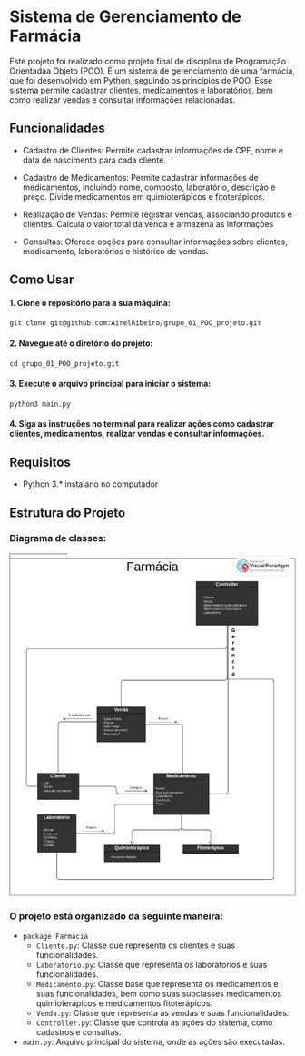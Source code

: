 # Sistema de Gerenciamento de Farmácia

Este projeto foi realizado como projeto final de disciplina de Programação Orientadaa Objeto (POO). É um sistema de gerenciamento de uma farmácia, que foi desenvolvido em Python, seguindo os princípios de POO. Esse sistema permite cadastrar clientes, medicamentos e laboratórios, bem como realizar vendas e consultar informações relacionadas.

## Funcionalidades

- Cadastro de Clientes: Permite cadastrar informações de CPF, nome e data de nascimento para cada cliente.

- Cadastro de Medicamentos: Permite cadastrar informações de medicamentos, incluindo nome, composto, laboratório, descrição e preço. Divide medicamentos em quimioterápicos e fitoterápicos.

- Realização de Vendas: Permite registrar vendas, associando produtos e clientes. Calcula o valor total da venda e armazena as informações

- Consultas: Oferece opções para consultar informações sobre clientes, medicamento, laboratórios e histórico de vendas.

## Como Usar

#### 1. Clone o repositório para a sua máquina:

```
git clone git@github.com:AirelRibeiro/grupo_01_POO_projeto.git
```

#### 2. Navegue até o diretório do projeto:

```
cd grupo_01_POO_projeto.git
```

#### 3. Execute o arquivo principal para iniciar o sistema:

```
python3 main.py
```

#### 4. Siga as instruções no terminal para realizar ações como cadastrar clientes, medicamentos, realizar vendas e consultar informações.

## Requisitos

- Python 3.\* instalano no computador

## Estrutura do Projeto

### Diagrama de classes:

![Diagrama de classe](diagrama_classes_poo_1011.jpg)

### O projeto está organizado da seguinte maneira:

- `package Farmacia`
  - `Cliente.py`: Classe que representa os clientes e suas funcionalidades.
  - `Laboratorio.py`: Classe que representa os laboratórios e suas funcionalidades.
  - `Medicamento.py`: Classe base que representa os medicamentos e suas funcionalidades, bem como suas subclasses medicamentos quimioterápicos e medicamentos fitoterápicos.
  - `Venda.py`: Classe que representa as vendas e suas funcionalidades.
  - `Controller.py`: Classe que controla as ações do sistema, como cadastros e consultas.
- `main.py`: Arquivo principal do sistema, onde as ações são executadas.
